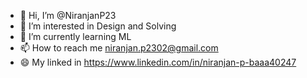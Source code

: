 - 👋 Hi, I’m @NiranjanP23
- 👀 I’m interested in Design and Solving
- 🌱 I’m currently learning ML
- 📫 How to reach me niranjan.p2302@gmail.com
- 😄 My linked in https://www.linkedin.com/in/niranjan-p-baaa40247
  

<!---
NiranjanP23/NiranjanP23 is a ✨ special ✨ repository because its `README.md` (this file) appears on your GitHub profile.
You can click the Preview link to take a look at your changes.
--->
